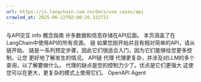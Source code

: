 ```yaml
---
url: https://js.langchain.com.cn/docs/use_cases/api
crawled_at: 2025-06-22T02:00:26.332721
---
```


与API交互
info
概念指南
许多数据和信息存储在API后面。
本页涵盖了在LangChain中使用API的所有资源。
链
​
如果您刚开始并且有相对简单的API，请从链开始。
链是一系列预定步骤，因此它们很适合入门，因为它们能够给您更多控制，让您
更好地了解发生的情况。
API链
代理
​
代理更复杂，并涉及对LLM的多个查询，以了解要做什么。
代理的缺点是您的控制力少了。优点是它们更强大
这使您可以在更大，更复杂的模式上使用它们。
OpenAPI Agent